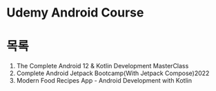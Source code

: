 # Udemy Android Course

# 목록
1. The Complete Android 12 & Kotlin Development MasterClass
2. Complete Android Jetpack Bootcamp(With Jetpack Compose)2022
3. Modern Food Recipes App - Android Development with Kotlin

